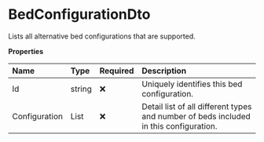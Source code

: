 # BedConfigurationDto

Lists all alternative bed configurations that are supported.

**Properties**

| Name          | Type         | Required | Description                                                                           |
| :------------ | :----------- | :------- | :------------------------------------------------------------------------------------ |
| Id            | string       | ❌       | Uniquely identifies this bed configuration.                                           |
| Configuration | List<BedDto> | ❌       | Detail list of all different types and number of beds included in this configuration. |

<!-- This file was generated by liblab | https://liblab.com/ -->
